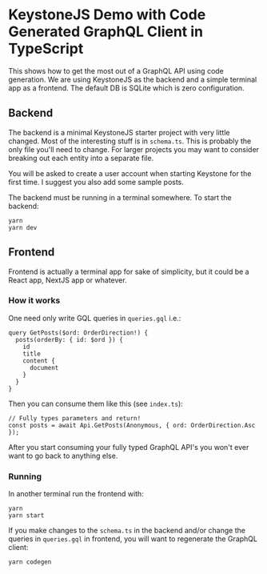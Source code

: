 # KeystoneJS Demo with Code Generated GraphQL Client in TypeScript

This shows how to get the most out of a GraphQL API using code generation. We are using KeystoneJS as the backend and a simple terminal app as a frontend. The default DB is SQLite which is zero configuration.

## Backend

The backend is a minimal KeystoneJS starter project with very little changed. Most of the interesting stuff is in `schema.ts`. This is probably the only file you'll need to change. For larger projects you may want to consider breaking out each entity into a separate file.

You will be asked to create a user account when starting Keystone for the first time. I suggest you also add some sample posts.

The backend must be running in a terminal somewhere. To start the backend:

    yarn
    yarn dev

## Frontend

Frontend is actually a terminal app for sake of simplicity, but it could be a React app, NextJS app or whatever.

### How it works

One need only write GQL queries in `queries.gql` i.e.:

```
query GetPosts($ord: OrderDirection!) {
  posts(orderBy: { id: $ord }) {
    id
    title
    content {
      document
    }
  }
}
```

Then you can consume them like this (see `index.ts`):

```
// Fully types parameters and return!
const posts = await Api.GetPosts(Anonymous, { ord: OrderDirection.Asc });
```

After you start consuming your fully typed GraphQL API's you won't ever want to go back to anything else.

### Running

In another terminal run the frontend with:

    yarn
    yarn start

If you make changes to the `schema.ts` in the backend and/or change the queries in `queries.gql` in frontend, you will want to regenerate the GraphQL client:

    yarn codegen
